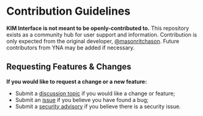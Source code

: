 # Contribution Guidelines

**KIM Interface is not meant to be openly-contributed to.**
This repository exists as a community hub for user support and information.
Contribution is only expected from the original developer, [@masonritchason](https://github.com/masonritchason).
Future contributors from YNA may be added if necessary.

## Requesting Features & Changes

**If you would like to request a change or a new feature:** 
* Submit a [discussion topic](https://github.com/masonritchason/KIM-Interface/discussions/74) if you would like a change or feature;
* Submit an [issue](https://github.com/masonritchason/KIM-Interface/issues) if you believe you have found a bug;
* Submit a [security advisory](https://github.com/masonritchason/KIM-Interface/security/advisories) if you believe there is a security issue.

